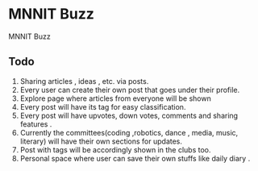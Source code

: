 # MNNIT Buzz

MNNIT Buzz

## Todo

1. Sharing articles , ideas , etc. via posts.
2. Every user can create their own post that goes under their profile.
3. Explore page where articles from everyone will be shown
4. Every post will have its tag for easy classification.
5. Every post will have upvotes, down votes, comments and sharing features .
6. Currently the committees(coding ,robotics, dance , media, music, literary) will have their own sections for updates.
7. Post with tags will be accordingly shown in the clubs too.
8. Personal space where user can save their own stuffs like daily diary .
